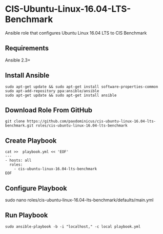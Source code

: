 # CIS-Ubuntu-Linux-16.04-LTS-Benchmark
Ansible role that configures Ubuntu Linux 16.04 LTS to CIS Benchmark

## Requirements
Ansible 2.3+

## Install Ansible
```
sudo apt-get update && sudo apt-get install software-properties-common
sudo apt-add-repository ppa:ansible/ansible
sudo apt-get update && sudo apt-get install ansible
```

## Download Role From GitHub
```
git clone https://github.com/paxdominicus/cis-ubuntu-linux-16.04-lts-benchmark.git roles/cis-ubuntu-linux-16.04-lts-benchmark
```

## Create Playbook
```
cat >>  playbook.yml << 'EOF'
---
- hosts: all
  roles:
    - cis-ubuntu-linux-16.04-lts-benchmark
EOF
```

## Configure Playbook
sudo nano roles/cis-ubuntu-linux-16.04-lts-benchmark/defaults/main.yml

## Run Playbook
```
sudo ansible-playbook -b -i "localhost," -c local playbook.yml
```
